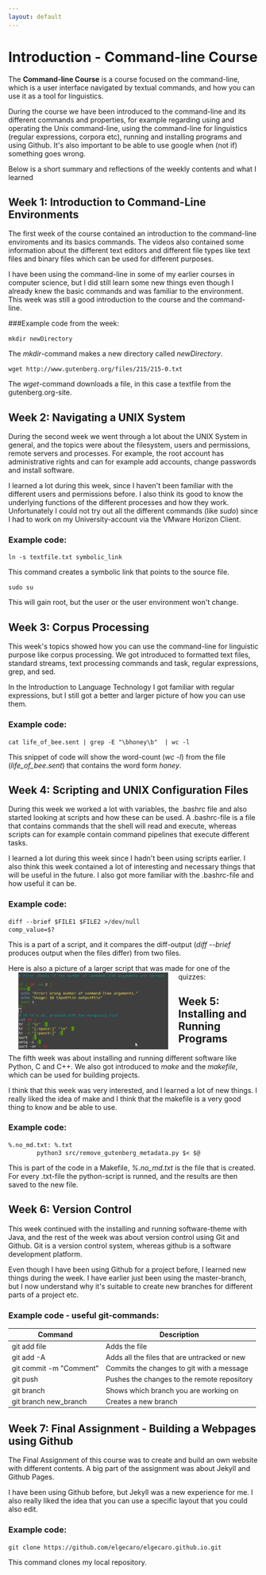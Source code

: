 ```yaml
---
layout: default
---
```


# Introduction -  Command-line Course
The **Command-line Course** is a course focused on the command-line, which is a 
user interface navigated by textual commands, and how you can use it as a 
tool for linguistics.  

During the course we have been introduced to the command-line and its different 
commands and properties, for example regarding using and operating the Unix 
command-line, using the command-line for linguistics (regular expressions, corpora etc), 
running and installing programs and using Github. It's also important to 
be able to use google when (not if) something goes wrong. 

Below is a short summary and reflections of the weekly contents and what I learned

## Week 1: Introduction to Command-Line Environments  
The first week of the course contained an introduction to the command-line 
enviroments and its basics commands. The videos also contained some information 
about the different text editors and different file types like text files 
and binary files which can be used for different purposes.   

I have been using the command-line in some of my earlier courses in computer 
science, but I did still learn some new things even though I already knew the 
basic commands and was familiar to the environment. This week was still a good 
introduction to the course and the command-line.

###Example code from the week:

```
mkdir newDirectory
```
The *mkdir*-command makes a new directory called *newDirectory*.  

```
wget http://www.gutenberg.org/files/215/215-0.txt 
```
The *wget*-command downloads a file, in this case a textfile from the 
gutenberg.org-site. 


## Week 2: Navigating a UNIX System
During the second week we went through a lot about the UNIX System in general,
and the topics were about the filesystem, users and permissions, remote servers 
and processes. For example, the root account  has administrative rights 
and can for example add accounts, change passwords and install software.

I learned a lot during this week, since I haven't been familiar with the 
different users and permissions before. I also think its good to know the 
underlying functions of the different processes and how they work. 
Unfortunately I could not try out all the different commands (like *sudo*) 
since I had to work on my University-account via the VMware Horizon Client.

### Example code:

```
ln -s textfile.txt symbolic_link
```
This command creates a symbolic link that points to the source file.

```
sudo su
```
This will gain root, but the user or the user environment won't 
change. 


## Week 3: Corpus Processing
This week's topics showed how you can use the command-line for linguistic 
purpose like corpus processing. We got introduced to formatted text files, 
standard streams, text processing commands and task, regular expressions, grep, 
and sed.

In the Introduction to Language Technology I got familiar with regular 
expressions, but I still got a better and larger picture of how you can use 
them. 

### Example code:        

```
cat life_of_bee.sent | grep -E "\bhoney\b"  | wc -l
```
This snippet of code will show the word-count (*wc -l*) from the file 
(*life_of_bee.sent*) that contains the word form *honey*.


## Week 4: Scripting and UNIX Configuration Files
During this week we worked a lot with variables, the .bashrc file and also 
started looking at scripts and how these can be used. A .bashrc-file is 
a file that contains commands that the shell will read and execute, 
whereas scripts can for example contain command pipelines that execute 
different tasks.

I learned a lot during this week since I hadn't been using scripts earlier. 
I also think this week contained a lot of interesting and necessary things that 
will be useful in the future. I also got more familiar with the .bashrc-file 
and how useful it can be.

### Example code:

```
diff --brief $FILE1 $FILE2 >/dev/null
comp_value=$?
```
This is a part of a script, and it compares the diff-output (*diff --brief* 
produces output when the files differ) from two files.

Here is also a picture of a larger script that was made for one of the quizzes:
<img src="assets/images/script.jpg" alt="Photo" hspace="20" width="60%" align="left"/>


## Week 5: Installing and Running Programs
The fifth week was about installing and running different software like Python, 
C and C++. We also got introduced to *make* and the *makefile*, which can be 
used for building projects.  

I think that this week was very interested, and I learned a lot of new things. 
I really liked the idea of make and I think that the makefile is a very good 
thing to know and be able to use.

### Example code:        

```
%.no_md.txt: %.txt
        python3 src/remove_gutenberg_metadata.py $< $@
```
This is part of the code in a Makefile, *%.no_md.txt* is the file that is 
created. For every .txt-file the python-script is runned, and the results 
are then saved to the new file.

## Week 6: Version Control
This week continued with the installing and running software-theme with Java, 
and the rest of the week was about version control using Git and Github. Git 
is a version control system, whereas github is a software development platform.

Even though I have been using Github for a project before, I learned new things 
during the week. I have earlier just been using the master-branch, but I now 
understand why it's suitable to create new branches for different parts of a 
project etc. 

### Example code - useful git-commands:

Command | Description
------- | -------------
git add file | Adds the file 
git add -A | Adds all the files that are untracked or new
git commit -m "Comment" | Commits the changes to git with a message
git push | Pushes the changes to the remote repository
git branch | Shows which branch you are working on
git branch new_branch | Creates a new branch

## Week 7: Final Assignment - Building a Webpages using Github
The Final Assignment of this course was to create and build an  own website  with
different contents. A big part of the assignment was about Jekyll and Github Pages.  

I have been using Github before, but Jekyll was a new experience for me. I also 
really liked the idea that you can use a specific layout that you could also 
edit.

### Example code:        

```
git clone https://github.com/elgecaro/elgecaro.github.io.git
```
This command clones my local repository.
